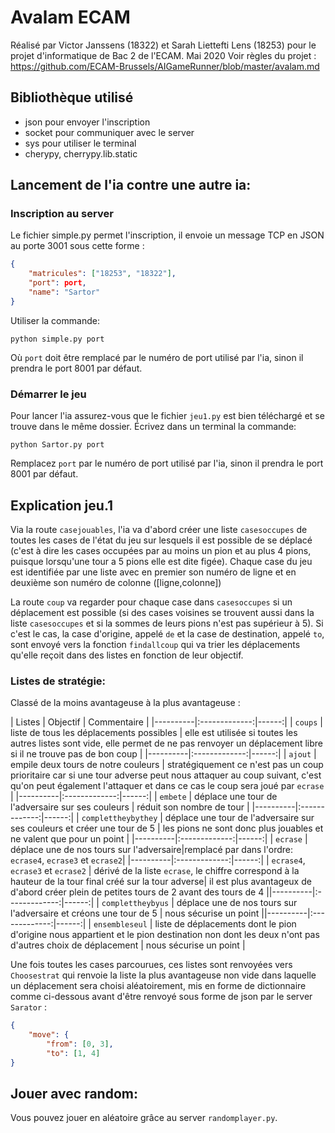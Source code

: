 # Avalam ECAM
Réalisé par Victor Janssens (18322) et Sarah Liettefti Lens (18253) pour le projet d'informatique de Bac 2 de l'ECAM.
Mai 2020
Voir règles du projet : https://github.com/ECAM-Brussels/AIGameRunner/blob/master/avalam.md
## Bibliothèque utilisé
- json pour envoyer l'inscription
- socket pour communiquer avec le server
- sys pour utiliser le terminal
- cherypy, cherrypy.lib.static

## Lancement de l'ia contre une autre ia:

### Inscription au server
Le fichier simple.py permet l'inscription, il envoie un message TCP en JSON au porte 3001 sous cette forme :

```json
{
	"matricules": ["18253", "18322"],
	"port": port,
	"name": "Sartor"
}
```
Utiliser la commande:
```
python simple.py port
```
Où `port` doit être remplacé par le numéro de port utilisé par l'ia, sinon il prendra le port 8001 par défaut. 

### Démarrer le jeu

Pour lancer l'ia assurez-vous que le fichier `jeu1.py` est bien téléchargé et se trouve dans le même dossier. 
Écrivez dans un terminal la commande:
```
python Sartor.py port
```
Remplacez `port` par le numéro de port utilisé par l'ia, sinon il prendra le port 8001 par défaut. 

## Explication jeu.1

Via la route `casejouables`, l'ia va d'abord créer une liste `casesoccupes` de toutes les cases de l'état du jeu sur lesquels il est possible de se déplacé (c'est à dire les cases occupées par au moins un pion et au plus 4 pions, puisque lorsqu'une tour a 5 pions elle est dite figée). Chaque case du jeu est identifiée par une liste avec en premier son numéro de ligne et en deuxième son numéro de colonne ([ligne,colonne])

La route `coup` va regarder pour chaque case dans `casesoccupes` si un déplacement est possible (si des cases voisines se trouvent aussi dans la liste `casesoccupes` et si la sommes de leurs pions n'est pas supérieur à 5). Si c'est le cas, la case d'origine, appelé `de` et la case de destination, appelé `to`, sont envoyé vers la fonction `findallcoup` qui va trier les déplacements qu'elle reçoit dans des listes en fonction de leur objectif.

### Listes de stratégie: 
Classé de la moins avantageuse à la plus avantageuse :

| Listes | Objectif | Commentaire | |----------|:-------------:|------:| | `coups` | liste de tous les déplacements possibles | elle est utilisée si toutes les autres listes sont vide, elle permet de ne pas renvoyer un déplacement libre si il ne trouve pas de bon coup | |----------|:-------------:|------:| | `ajout` | empile deux tours de notre couleurs | stratégiquement ce n'est pas un coup prioritaire car si une tour adverse peut nous attaquer au coup suivant, c'est qu'on peut également l'attaquer et dans ce cas le coup sera joué par `ecrase` | |----------|:-------------:|------:| | `embete` | déplace une tour de l'adversaire sur ses couleurs | réduit son nombre de tour |  |----------|:-------------:|------:| | `complettheybythey` | déplace une tour de l'adversaire sur ses couleurs et créer une tour de 5 | les pions ne sont donc plus jouables et ne valent que pour un point | |----------|:-------------:|------:| | `ecrase` | déplace une de nos tours sur l'adversaire|remplacé par dans l'ordre: `ecrase4`, `ecrase3` et `ecrase2`| |----------|:-------------:|------:| | `ecrase4`, `ecrase3` et `ecrase2` | dérivé de la liste `ecrase`, le chiffre correspond à la hauteur de la tour final créé sur la tour adverse| il est plus avantageux de d'abord créer plein de petites tours de 2 avant des tours de 4 ||----------|:-------------:|------:| | `complettheybyus` | déplace une de nos tours sur l'adversaire et créons une tour de 5 | nous sécurise un point ||----------|:-------------:|------:| | `ensembleseul` | liste de déplacements dont le pion d'origine nous appartient et le pion destination non dont les deux n'ont pas d'autres choix de déplacement | nous sécurise un point | 


Une fois toutes les cases parcourues, ces listes sont renvoyées  vers `Choosestrat` qui renvoie la liste la plus avantageuse non vide dans laquelle un déplacement sera choisi aléatoirement, mis en forme de dictionnaire comme ci-dessous avant d'être renvoyé sous forme de json par le server `Sarator` : 

```json
{
	"move": {
		"from": [0, 3],
		"to": [1, 4]
}
```

## Jouer avec random:
Vous pouvez jouer en aléatoire grâce au server `randomplayer.py`. 
